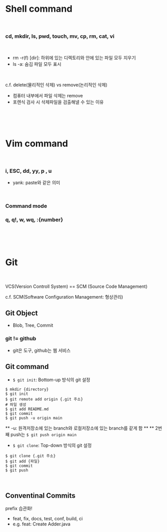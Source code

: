 # Shell command
<br>

### cd, mkdir, ls, pwd, touch, mv, cp, rm, cat, vi
<br>

- rm -r(f) [dir]: 하위에 있는 디렉토리와 안에 있는 파일 모두 지우기
- ls -a: 숨김 파일 모두 표시
<br>

c.f. delete(물리적인 삭제) vs remove(논리적인 삭제)
- 컴퓨터 내부에서 파일 삭제는 remove
- 포렌식 검사 시 삭제파일을 검출해낼 수 있는 이유

<br>
<br>
<br>

# Vim command
<br>

### i, ESC, dd, yy, p , u
- yank: paste와 같은 의미
<br>

### Command mode
### q, q!, w, wq, :{number}

<br>
<br>
<br>

# Git
<br>

VCS(Version Controll System)
== SCM (Source Code Management)

c.f. SCM(Software Configuration Management: 형상관리)

## Git Object
- Blob, Tree, Commit

### git != github
- git은 도구, github는 웹 서비스

## Git command

- `$ git init`: Bottom-up 방식의 git 설정
```git
$ mkdir {directory}
$ git init
$ git remote add origin {.git 주소}
# 파일 생성
$ git add README.md
$ git commit
$ git push -u origin main
```

** -u: 원격저장소에 있는 branch와 로컬저장소에 있는 branch를 같게 함 **
** 2번째 push는 `$ git push origin main`
<br>

- `$ git clone`: Top-down 방식의 git 설정
```git
$ git clone {.git 주소}
$ git add {파일}
$ git commit
$ git push
```
<br>

## Conventinal Commits
prefix 습관화!
- feat, fix, docs, test, conf, build, ci
- e.g. feat: Create Adder.java
